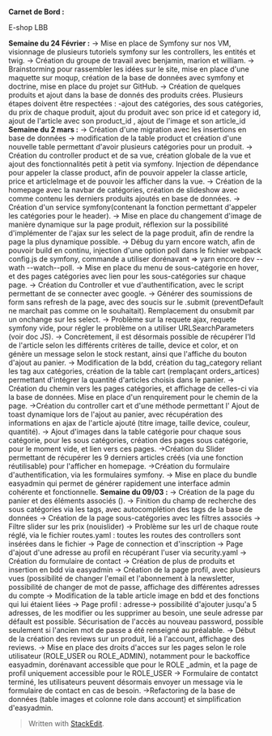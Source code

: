 
<p><strong>Carnet de Bord :</strong></p>
<p>E-shop LBB</p>

**Semaine du 24 Février :** 
	-> Mise en place de Symfony sur nos VM, visionnage de plusieurs tutoriels symfony sur les controllers, les entités et twig.
	-> Création du groupe de travail avec benjamin, marion et william.
	-> Brainstorming pour rassembler les idées sur le site, mise en place d'une maquette sur moqup, création de la base de données avec symfony et doctrine, mise en place du projet sur GitHub.
	-> Création de quelques produits et ajout dans la base de donnés des produits crées.
	Plusieurs étapes doivent être respectées : -ajout des catégories, des sous catégories, du prix de chaque produit, ajout du produit avec son price id et category id, ajout de l'article avec son product_id , ajout de l'image et son article_id
**Semaine du 2 mars :**
	-> Création d'une migration avec les insertions en base de données
	-> modification de la table product et création d'une nouvelle table permettant d'avoir 	plusieurs catégories pour un produit.
	-> Création du controller product et de sa vue, création globale de la vue et ajout des fonctionnalités petit à petit via symfony.
Injection de dépendance pour appeler la classe product, afin de pouvoir appeler la classe article, price et articleImage et de pouvoir les afficher dans la vue.
	-> Création de la homepage avec la navbar de catégories, création de slideshow avec comme contenu les derniers produits ajoutés en base de données.
	-> Création d'un service symfony(contenant la fonction permettant d'appeler les catégories pour le header).
	-> Mise en place du changement d'image de manière dynamique sur la page produit, réflexion sur la possibilité d'implémenter de l'ajax sur les select de la page produit, afin de rendre la page la plus dynamique possible.
	-> Débug du yarn encore watch, afin de pouvoir build en continu, injection d'une option poll dans le fichier webpack config.js de symfony, commande  a utiliser dorénavant => yarn encore dev --wath --watch--poll.
	-> Mise en place du menu de sous-catégorie en hover, et des pages catégories avec lien pour les sous-catégories sur chaque page.
	-> Création du Controller et vue d'authentification, avec le script permettant de se connecter avec google.
	-> Générer des soumissions de form sans refresh de la page, avec des soucis sur le .submit (preventDefault ne marchait pas comme on le souhaitait). Remplacement du onsubmit par un onchange sur les select.
	-> Problème sur la requete ajax, requete symfony vide, pour régler le problème on a utiliser URLSearchParameters (voir doc JS).
	-> Concrètement, il est désormais possible de récupérer l'Id de l'article selon les différents critères de taille, device et color, et on génère un message selon le stock restant, ainsi que l'affiche du bouton d'ajout au panier.
	-> Modification de la bdd, création du tag_category reliant les tag aux catégories, création de la table cart (remplaçant orders_artices) permettant d'intégrer la quantité d'articles choisis dans le panier.
	-> Création du chemin vers les pages catégories, et affichage de celles-ci via la base de données. 
	Mise en place d'un renquirement pour le chemin de la page.
	->Création du controller cart et d'une méthode permettant l' Ajout de toast dynamique lors de l'ajout au panier, avec récupération des informations en ajax de l'article ajouté (titre image, taille device, couleur, quantité). 
	-> Ajout d'images dans la table catégorie pour chaque sous catégorie, pour les sous catégories, création des pages sous catégorie, pour le moment vide, et lien vers ces pages.
	->Création du  Slider permettant de récupérer les 9 derniers articles créés (via une fonction réutilisable) pour l'afficher en homepage.
->Création du formulaire d'authentification, via les formulaires symfony.
-> Mise en place du bundle easyadmin qui permet de générer rapidement une interface admin cohérente et fonctionnelle.
**Semaine du 09/03 :**
-> Création de la page du panier et des éléments associés (). 
-> Finition du champ de recherche des sous catégories via les tags, avec autocomplétion des tags de la base de données
-> Création de la page sous-catégories avec les filtres associés
-> Filtre slider sur les prix (nouislider)
-> Problème sur les url de chaque route réglé, via le fichier routes.yaml : toutes les routes des controllers sont insérées dans le fichier
-> Page de connection et d'inscription
-> Page d'ajout d'une adresse au profil en récupérant l'user via security.yaml
-> Création du formulaire de contact
-> Création de plus de produits et insertion en bdd via easyadmin
->  Création de la page profil, avec plusieurs vues (possibilité de changer l'email et l'abonnement à la newsletter, possibilité de changer de mot de passe, affichage des différentes adresses du compte 
-> Modification de la table article image en bdd et des fonctions qui lui étaient liées
-> Page profil : adresse-> possibilité d'ajouter jusqu'a 5 adresses, de les modifier ou les supprimer au besoin, une seule adresse par défault est possible. Sécurisation de l'accès au nouveau password, possible seulement si l'ancien mot de passe a été renseigné au préalable.
-> Début de la création des reviews sur un produit, lié a l'account, affichage des reviews.
-> Mise en place des droits d'acces sur les pages selon le role utilisateur (ROLE_USER ou ROLE_ADMIN), notamment pour le backoffice easyadmin, dorénavant accessible que pour le ROLE _admin, et la page de profil uniquement accessible pour le ROLE_USER
-> Formulaire de contatct terminé, les utilisateurs peuvent désormais envoyer un message via le formulaire de contact en cas de besoin.
->Refactoring de la base de données (table images et colonne role dans account) et simplification d'easyadmin.







<blockquote>
<p>Written with <a href="https://stackedit.io/">StackEdit</a>.</p>
</blockquote>

<!--stackedit_data:
eyJoaXN0b3J5IjpbLTE2ODU4MTczNDcsLTQ3MzIxNTA5MCwtMT
EzNjkxNTY3Miw1NTY2NzQwMzEsMTI5MTM0MTMyMiwtMTc1OTcx
MDMxMiwtMTMwNjA3OTg5MCwxOTY3MjMzMDA3LDcwODE5NDU4LD
E0NDI3NDk2MzMsMjkwNDY5ODA5LDIwODM4ODA1ODMsLTE2NjM4
MTE5MTIsLTE5MzA1MDQzNTYsMTgwNzg0NDgzNywtMTA4ODg1OT
c5NCwtMTMwMjMxMTY3NCwyMDUyNDA0Njg5LDIxMzI3OTYxMDMs
LTY2NzkwNTUxMV19
-->